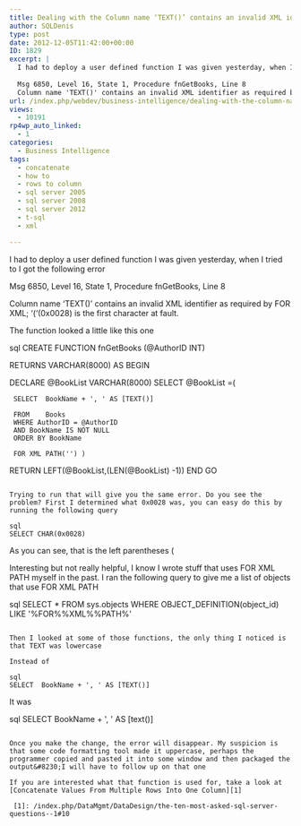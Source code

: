 ```yaml
---
title: Dealing with the Column name ‘TEXT()’ contains an invalid XML identifier as required by FOR XML; ‘(‘(0x0028) is the first character at fault error
author: SQLDenis
type: post
date: 2012-12-05T11:42:00+00:00
ID: 1829
excerpt: |
  I had to deploy a user defined function I was given yesterday, when I tried to I got the following error
  
  Msg 6850, Level 16, State 1, Procedure fnGetBooks, Line 8
  Column name 'TEXT()' contains an invalid XML identifier as required by FOR XML; '('(0x&hellip;
url: /index.php/webdev/business-intelligence/dealing-with-the-column-name/
views:
  - 10191
rp4wp_auto_linked:
  - 1
categories:
  - Business Intelligence
tags:
  - concatenate
  - how to
  - rows to column
  - sql server 2005
  - sql server 2008
  - sql server 2012
  - t-sql
  - xml

---
```

I had to deploy a user defined function I was given yesterday, when I tried to I got the following error

Msg 6850, Level 16, State 1, Procedure fnGetBooks, Line 8
  
Column name &#8216;TEXT()&#8217; contains an invalid XML identifier as required by FOR XML; &#8216;(&#8216;(0x0028) is the first character at fault.

The function looked a little like this one

sql
CREATE FUNCTION fnGetBooks (@AuthorID INT)
 
RETURNS VARCHAR(8000)
AS
BEGIN
       
 DECLARE @BookList VARCHAR(8000)
 SELECT @BookList =(
 
     SELECT  BookName + ', ' AS [TEXT()]
 
     FROM    Books
     WHERE AuthorID = @AuthorID
     AND BookName IS NOT NULL
     ORDER BY BookName
 
     FOR XML PATH('') )
       
 
RETURN LEFT(@BookList,(LEN(@BookList) -1))
END
GO
```

Trying to run that will give you the same error. Do you see the problem? First I determined what 0x0028 was, you can easy do this by running the following query

sql
SELECT CHAR(0x0028)
```

As you can see, that is the left parentheses (
  
Interesting but not really helpful, I know I wrote stuff that uses FOR XML PATH myself in the past. I ran the following query to give me a list of objects that use FOR XML PATH

sql
SELECT * 
FROM sys.objects
WHERE OBJECT_DEFINITION(object_id) LIKE '%FOR%%XML%%PATH%'
```

Then I looked at some of those functions, the only thing I noticed is that TEXT was lowercase

Instead of

sql
SELECT  BookName + ', ' AS [TEXT()]
```

It was

sql
SELECT  BookName + ', ' AS [text()]
```

Once you make the change, the error will disappear. My suspicion is that some code formatting tool made it uppercase, perhaps the programmer copied and pasted it into some window and then packaged the output&#8230;I will have to follow up on that one

If you are interested what that function is used for, take a look at [Concatenate Values From Multiple Rows Into One Column][1]

 [1]: /index.php/DataMgmt/DataDesign/the-ten-most-asked-sql-server-questions--1#10